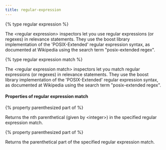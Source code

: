 ```yaml
---
title: regular-expression
---
```


{% type regular expression %}

The &lt;regular expression&gt; inspectors let you use regular expressions (or regexes) in relevance statements. They use the boost library implementation of the &#39;POSIX-Extended&#39; regular expression syntax, as documented at Wikipedia using the search term &quot;posix-extended regex&quot;.

{% type regular expression match %}

The &lt;regular expression match&gt; inspectors let you match regular expressions (or regexes) in relevance statements. They use the boost library implementation of the &#39;POSIX-Extended&#39; regular expression syntax, as documented at Wikipedia using the search term &quot;posix-extended regex&quot;. 

#### Properties of regular expression match

{% property parenthesized part <integer> of <regular expression match> %}

Returns the nth parenthetical (given by &lt;integer&gt;) in the specified regular expression match.

{% property parenthesized part of <regular expression match> %}

Returns the parenthetical part of the specified regular expression match.

